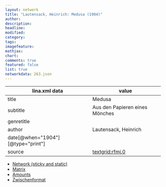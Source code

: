 ```yaml
---
layout: network
title: "Lautensack, Heinrich: Medusa (1904)"
author:
description:
headline:
modified:
category:
tags:
imagefeature: 
mathjax: 
chart: 
comments: true
featured: false
list: true
networkdata: 263.json
---
```

lina.xml data  | value
------------- | -------------
title|Medusa
subtitle|Aus den Papieren eines Mönches
genretitle|
author|Lautensack, Heinrich
date[@when="1904"][@type="print"]|
source|[textgrid:rfmj.0](https://textgridlab.org/1.0/tgcrud-public/rest/textgrid:rfmj.0/data)



* [Network (sticky and static)](/network263)
* [Matrix](/matrix263)
* [Amounts](/amount263)
* [Zwischenformat](/lina263 )
